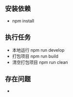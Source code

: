 ## 安装依赖
- npm install 

## 执行任务
- 本地运行  npm run develop
- 打包项目  npm run build
- 清空打包项目  npm run clean



## 存在问题
- 